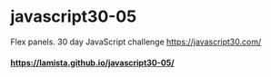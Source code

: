 # javascript30-05
Flex panels. 30 day JavaScript challenge https://javascript30.com/

#### https://lamista.github.io/javascript30-05/
